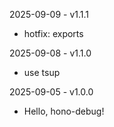 2025-09-09 - v1.1.1
- hotfix: exports

2025-09-08 - v1.1.0
- use tsup

2025-09-05 - v1.0.0
- Hello, hono-debug!
